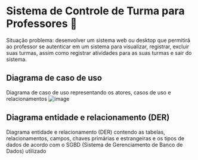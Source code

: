 # Sistema de Controle de Turma para Professores 📝
Situação problema: desenvolver um sistema web ou desktop que permitirá ao professor se autenticar em
um sistema para visualizar, registrar, excluir suas turmas, assim como registrar atividades para as suas
turmas e sair do sistema.
## Diagrama de caso de uso
Diagrama de caso de uso representando os atores, casos de uso e relacionamentos
![image](https://github.com/user-attachments/assets/a789742a-c11c-4152-8d4f-937337fdc252)
## Diagrama entidade e relacionamento (DER) 
Diagrama entidade e relacionamento (DER) contendo as tabelas, relacionamentos, campos, chaves primárias e estrangeiras e os tipos de dados de acordo com o SGBD
(Sistema de Gerenciamento de Banco de Dados) utilizado